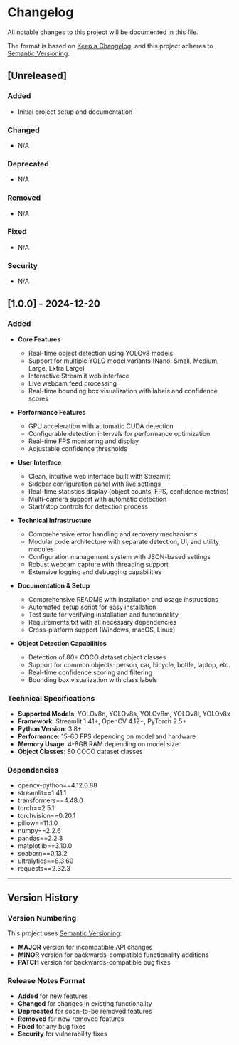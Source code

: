 # Changelog

All notable changes to this project will be documented in this file.

The format is based on [Keep a Changelog](https://keepachangelog.com/en/1.0.0/),
and this project adheres to [Semantic Versioning](https://semver.org/spec/v2.0.0.html).

## [Unreleased]

### Added
- Initial project setup and documentation

### Changed
- N/A

### Deprecated
- N/A

### Removed
- N/A

### Fixed
- N/A

### Security
- N/A

## [1.0.0] - 2024-12-20

### Added
- **Core Features**
  - Real-time object detection using YOLOv8 models
  - Support for multiple YOLO model variants (Nano, Small, Medium, Large, Extra Large)
  - Interactive Streamlit web interface
  - Live webcam feed processing
  - Real-time bounding box visualization with labels and confidence scores

- **Performance Features**
  - GPU acceleration with automatic CUDA detection
  - Configurable detection intervals for performance optimization
  - Real-time FPS monitoring and display
  - Adjustable confidence thresholds

- **User Interface**
  - Clean, intuitive web interface built with Streamlit
  - Sidebar configuration panel with live settings
  - Real-time statistics display (object counts, FPS, confidence metrics)
  - Multi-camera support with automatic detection
  - Start/stop controls for detection process

- **Technical Infrastructure**
  - Comprehensive error handling and recovery mechanisms
  - Modular code architecture with separate detection, UI, and utility modules
  - Configuration management system with JSON-based settings
  - Robust webcam capture with threading support
  - Extensive logging and debugging capabilities

- **Documentation & Setup**
  - Comprehensive README with installation and usage instructions
  - Automated setup script for easy installation
  - Test suite for verifying installation and functionality
  - Requirements.txt with all necessary dependencies
  - Cross-platform support (Windows, macOS, Linux)

- **Object Detection Capabilities**
  - Detection of 80+ COCO dataset object classes
  - Support for common objects: person, car, bicycle, bottle, laptop, etc.
  - Real-time confidence scoring and filtering
  - Bounding box visualization with class labels

### Technical Specifications
- **Supported Models**: YOLOv8n, YOLOv8s, YOLOv8m, YOLOv8l, YOLOv8x
- **Framework**: Streamlit 1.41+, OpenCV 4.12+, PyTorch 2.5+
- **Python Version**: 3.8+
- **Performance**: 15-60 FPS depending on model and hardware
- **Memory Usage**: 4-8GB RAM depending on model size
- **Object Classes**: 80 COCO dataset classes

### Dependencies
- opencv-python==4.12.0.88
- streamlit==1.41.1
- transformers==4.48.0
- torch==2.5.1
- torchvision==0.20.1
- pillow==11.1.0
- numpy==2.2.6
- pandas==2.2.3
- matplotlib==3.10.0
- seaborn==0.13.2
- ultralytics==8.3.60
- requests==2.32.3

---

## Version History

### Version Numbering
This project uses [Semantic Versioning](https://semver.org/):
- **MAJOR** version for incompatible API changes
- **MINOR** version for backwards-compatible functionality additions
- **PATCH** version for backwards-compatible bug fixes

### Release Notes Format
- **Added** for new features
- **Changed** for changes in existing functionality
- **Deprecated** for soon-to-be removed features
- **Removed** for now removed features
- **Fixed** for any bug fixes
- **Security** for vulnerability fixes
